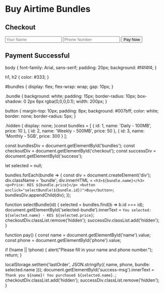 <!DOCTYPE html>
<html lang="en">
<head>
  <meta charset="UTF-8" />
  <meta name="viewport" content="width=device-width, initial-scale=1.0"/>
  <title>Airtime Store</title>
  <link rel="stylesheet" href="style.css" />
</head>
<body>
  <h1>Buy Airtime Bundles</h1>
  <div id="bundles"></div>

  <div id="checkout" class="hidden">
    <h2>Checkout</h2>
    <p id="selected-bundle"></p>
    <input type="text" id="name" placeholder="Your Name" />
    <input type="text" id="phone" placeholder="Phone Number" />
    <button onclick="pay()">Pay Now</button>
  </div>

  <div id="success" class="hidden">
    <h2>Payment Successful</h2>
    <p id="success-msg"></p>
  </div>

  <script src="script.js"></script>
</body>
</html>body {
  font-family: Arial, sans-serif;
  padding: 20px;
  background: #f4f4f4;
}

h1, h2 {
  color: #333;
}

#bundles {
  display: flex;
  flex-wrap: wrap;
  gap: 10px;
}

.bundle {
  background: white;
  padding: 15px;
  border-radius: 10px;
  box-shadow: 0 2px 6px rgba(0,0,0,0.1);
  width: 200px;
}

button {
  margin-top: 10px;
  padding: 8px;
  background: #007bff;
  color: white;
  border: none;
  border-radius: 5px;
}

.hidden {
  display: none;
}const bundles = [
  { id: 1, name: 'Daily - 100MB', price: 10 },
  { id: 2, name: 'Weekly - 500MB', price: 50 },
  { id: 3, name: 'Monthly - 5GB', price: 300 }
];

const bundlesDiv = document.getElementById('bundles');
const checkoutDiv = document.getElementById('checkout');
const successDiv = document.getElementById('success');

let selected = null;

bundles.forEach(bundle => {
  const div = document.createElement('div');
  div.className = 'bundle';
  div.innerHTML = `
    <h3>${bundle.name}</h3>
    <p>Price: KES ${bundle.price}</p>
    <button onclick="selectBundle(${bundle.id})">Buy</button>
  `;
  bundlesDiv.appendChild(div);
});

function selectBundle(id) {
  selected = bundles.find(b => b.id === id);
  document.getElementById('selected-bundle').innerText = `You selected: ${selected.name} - KES ${selected.price}`;
  checkoutDiv.classList.remove('hidden');
  successDiv.classList.add('hidden');
}

function pay() {
  const name = document.getElementById('name').value;
  const phone = document.getElementById('phone').value;

  if (!name || !phone) {
    alert("Please fill in your name and phone number.");
    return;
  }

  localStorage.setItem('lastOrder', JSON.stringify({ name, phone, bundle: selected.name }));
  document.getElementById('success-msg').innerText = `Thank you ${name}! You purchased ${selected.name}.`;
  checkoutDiv.classList.add('hidden');
  successDiv.classList.remove('hidden');
}
